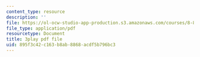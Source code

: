 ```yaml
---
content_type: resource
description: ''
file: https://ol-ocw-studio-app-production.s3.amazonaws.com/courses/8-821-string-theory-and-holographic-duality-fall-2014/895f3c42c163b8ab8868acdf5b796bc3_M_8UajiNlDg.pdf
file_type: application/pdf
resourcetype: Document
title: 3play pdf file
uid: 895f3c42-c163-b8ab-8868-acdf5b796bc3
---
```

